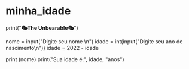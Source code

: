 # minha_idade

print("__________🎭The Unbearable🎭__________")

nome = input("Digite seu nome \n")
idade = int(input("Digite seu ano de nascimento\n"))
idade = 2022 - idade

print (nome)
print("Sua idade é:", idade, "anos")
